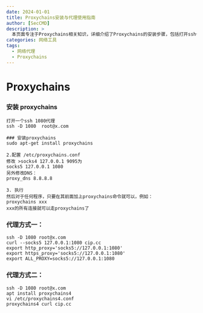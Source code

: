 ```yaml
---
date: 2024-01-01
title: Proxychains安装与代理使用指南
author: [SecCMD]
description: >
  本页面专注于Proxychains相关知识，详细介绍了Proxychains的安装步骤，包括打开ssh代理以及使用apt-get命令安装，同时说明了如何配置/etc/proxychains.conf文件以适配代理设置。此外，还深入解析了两种代理方式，涵盖通过设置环境变量实现代理以及利用proxychains4命令实现代理，为用户在网络代理配置方面提供全面且实用的指引。
categories: 网络工具
tags:
  - 网络代理
  - Proxychains
---
```


# Proxychains

### 安装 proxychains

```
打开一个ssh 1080代理
ssh -D 1080  root@x.com

### 安装proxychains
sudo apt-get install proxychains

2.配置 /etc/proxychains.conf
修改 >socks4 127.0.0.1 9095为
socks5 127.0.0.1 1080
另外修改DNS：
proxy_dns 8.8.8.8

3. 执行
然后对于任何程序，只要在其前面加上proxychains命令就可以，例如：
proxychains xxx
xxx的所有连接就可以走proxychains了
```

### 代理方式一：
    ssh -D 1080 root@x.com
    curl --socks5 127.0.0.1:1080 cip.cc
    export http_proxy='socks5://127.0.0.1:1080'    
    export https_proxy='socks5://127.0.0.1:1080'
    export ALL_PROXY=socks5://127.0.0.1:1080

### 代理方式二：
    ssh -D 1080 root@x.com
    apt install proxychains4
    vi /etc/proxychains4.conf
    proxychains4 curl cip.cc
